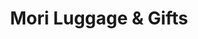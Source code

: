 ---
title: "Mori Luggage & Gifts"
url: /charlotte/mori-luggage-und-gifts/
shop: Taschen & Koffer
---